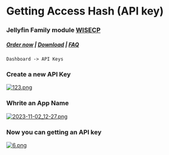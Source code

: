# Getting Access Hash (API key)

### Jellyfin Family module **[WISECP](https://puqcloud.com/link.php?id=78)** 

##### [Order now](https://puqcloud.com/index.php?rp=/store/wisecp-module-jellyfin-family) | [Download](https://download.puqcloud.com/WISECP/Product/PUQ_WISECP-Jellyfin-Family/) | [FAQ](https://faq.puqcloud.com/)

```
Dashboard -> API Keys
```

### Create a new API Key

[![123.png](https://doc.puq.info/uploads/images/gallery/2023-11/scaled-1680-/123.png)](https://doc.puq.info/uploads/images/gallery/2023-11/123.png)

### Whrite an App Name

[![2023-11-02_12-27.png](https://doc.puq.info/uploads/images/gallery/2023-11/scaled-1680-/2023-11-02-12-27.png)](https://doc.puq.info/uploads/images/gallery/2023-11/2023-11-02-12-27.png)

### Now you can getting an API key

[![6.png](https://doc.puq.info/uploads/images/gallery/2023-12/scaled-1680-/6.png)](https://doc.puq.info/uploads/images/gallery/2023-12/6.png)